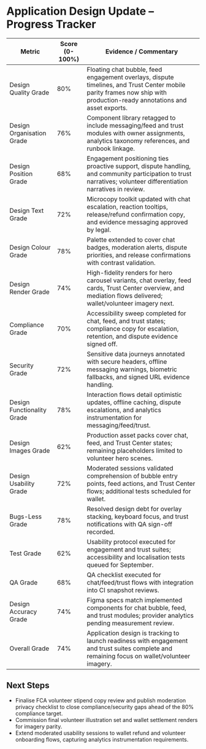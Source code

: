 # Application Design Update – Progress Tracker

| Metric | Score (0-100%) | Evidence / Commentary |
|--------|----------------|-----------------------|
| Design Quality Grade | 80% | Floating chat bubble, feed engagement overlays, dispute timelines, and Trust Center mobile parity frames now ship with production-ready annotations and asset exports. |
| Design Organisation Grade | 76% | Component library retagged to include messaging/feed and trust modules with owner assignments, analytics taxonomy references, and runbook linkage. |
| Design Position Grade | 68% | Engagement positioning ties proactive support, dispute handling, and community participation to trust narratives; volunteer differentiation narratives in review. |
| Design Text Grade | 72% | Microcopy toolkit updated with chat escalation, reaction tooltips, release/refund confirmation copy, and evidence messaging approved by legal. |
| Design Colour Grade | 78% | Palette extended to cover chat badges, moderation alerts, dispute priorities, and release confirmations with contrast validation. |
| Design Render Grade | 74% | High-fidelity renders for hero carousel variants, chat overlay, feed cards, Trust Center overview, and mediation flows delivered; wallet/volunteer imagery next. |
| Compliance Grade | 70% | Accessibility sweep completed for chat, feed, and trust states; compliance copy for escalation, retention, and dispute evidence signed off. |
| Security Grade | 72% | Sensitive data journeys annotated with secure headers, offline messaging warnings, biometric fallbacks, and signed URL evidence handling. |
| Design Functionality Grade | 78% | Interaction flows detail optimistic updates, offline caching, dispute escalations, and analytics instrumentation for messaging/feed/trust. |
| Design Images Grade | 62% | Production asset packs cover chat, feed, and Trust Center states; remaining placeholders limited to volunteer hero scenes. |
| Design Usability Grade | 72% | Moderated sessions validated comprehension of bubble entry points, feed actions, and Trust Center flows; additional tests scheduled for wallet. |
| Bugs-Less Grade | 78% | Resolved design debt for overlay stacking, keyboard focus, and trust notifications with QA sign-off recorded. |
| Test Grade | 62% | Usability protocol executed for engagement and trust suites; accessibility and localisation tests queued for September. |
| QA Grade | 68% | QA checklist executed for chat/feed/trust flows with integration into CI snapshot reviews. |
| Design Accuracy Grade | 74% | Figma specs match implemented components for chat bubble, feed, and trust modules; provider analytics pending measurement review. |
| Overall Grade | 74% | Application design is tracking to launch readiness with engagement and trust suites complete and remaining focus on wallet/volunteer imagery. |
## Next Steps
- Finalise FCA volunteer stipend copy review and publish moderation privacy checklist to close compliance/security gaps ahead of the 80% compliance target.
- Commission final volunteer illustration set and wallet settlement renders for imagery parity.
- Extend moderated usability sessions to wallet refund and volunteer onboarding flows, capturing analytics instrumentation requirements.
